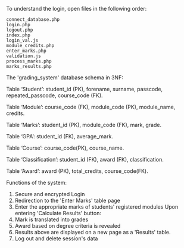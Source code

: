 To understand the login, open files in the following order:

    connect_database.php
    login.php
    logout.php
    index.php
    login_val.js
    module_credits.php
    enter_marks.php
    validation.js
    process_marks.php
    marks_results.php



The 'grading_system' database schema in 3NF:

Table ‘Student’:
student_id (PK), forename, surname,  passcode, repeated_passcode, course_code (FK).

Table ‘Module’:
course_code (FK), module_code (PK), module_name, credits.

Table ‘Marks’:
student_id (PK), module_code (FK), mark, grade.

Table ‘GPA’:
student_id (FK), average_mark.

Table ‘Course’:
course_code(PK), course_name.

Table ‘Classification’:
student_id (FK), award (FK), classification.

Table ‘Award’:
award (PK), total_credits, course_code(FK).


Functions of the system:
1. Secure and encrypted Login
2. Redirection to the 'Enter Marks' table page
3. Enter the appropriate marks of students' registered modules
Upon entering 'Calculate Results' button:
4. Mark is translated into grades
5. Award based on degree criteria is revealed
6. Results above are displayed on a new page as a 'Results' table.
7. Log  out and delete session's data
